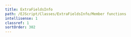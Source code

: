```yaml
---
title: ExtraFieldsInfo
path: /EJScript/Classes/ExtraFieldsInfo/Member functions
intellisense: 1
classref: 1
sortOrder: 302
---
```






